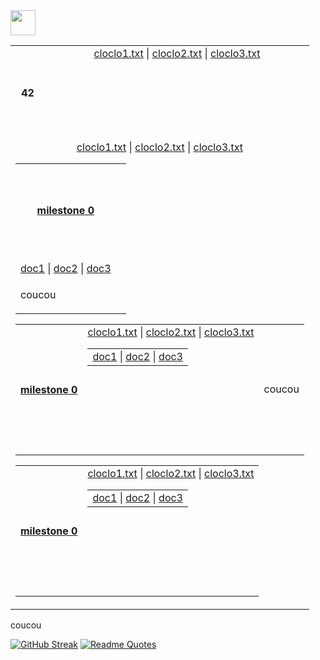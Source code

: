 <img src="https://raw.githubusercontent.com/innng/innng/master/assets/kyubey.gif" height="40" />


<table align="center">
  <!-- Ligne principale avec le titre et le premier bloc de fichiers -->
  <tr align="center"  valign="center" height="150">
    <th colspan="1" height="150">42</th>
    <td align="center" valign="top" height="150">
      <a href="test1/cloclo1.txt">cloclo1.txt</a> |
      <a href="test1/cloclo2.txt">cloclo2.txt</a> |
      <a href="test1/cloclo3.txt">cloclo3.txt</a>
    </td>
  </tr>
  <!-- Une seule cellule contenant tous les autres tableaux en ligne -->
  <tr>
    <td colspan="2" align="center" valign="center">
    <table align="center">
      <tr align="center" valign="center" height="150">
        <th height="150"><a href="test3/cloclo1.txt">milestone 0</a></th>
          <td>
            <tr align="center" valign="center">
              <td>
                <tr>
                <a href="test3/cloclo1.txt">cloclo1.txt</a> |
                <a href="test3/cloclo2.txt">cloclo2.txt</a> |
                <a href="test3/cloclo3.txt">cloclo3.txt</a>
                </tr>
                <td>
                <a href="test3/cloclo1.txt">doc1</a> |
                <a href="test3/cloclo2.txt">doc2</a> |
                <a href="test3/cloclo3.txt">doc3</a>
                </td>
              </td>
            </tr>
          <td>
            <p>coucou</p>
          </td>
        </td>
      </tr>
      </table>
    <table align="center">
      <tr align="center" valign="center" height="150">
        <th height="150"><a href="test3/cloclo1.txt">milestone 0</a></th>
          <td>
            <table align="center" valign="center" height="150">
              <tr>
                <a href="test3/cloclo1.txt">cloclo1.txt</a> |
                <a href="test3/cloclo2.txt">cloclo2.txt</a> |
                <a href="test3/cloclo3.txt">cloclo3.txt</a>
              </tr>
              <td>
                <a href="test3/cloclo1.txt">doc1</a> |
                <a href="test3/cloclo2.txt">doc2</a> |
                <a href="test3/cloclo3.txt">doc3</a>
              </td>
          </table
        </td>
        <td>
                <p >coucou</p>
              </td>
      </tr>
      </table>
    <table align="center">
      <tr align="center" valign="center" height="150">
        <th height="150"><a href="test3/cloclo1.txt">milestone 0</a></th>
          <td>
            <table align="center" valign="center" height="150">
              <tr>
                <a href="test3/cloclo1.txt">cloclo1.txt</a> |
                <a href="test3/cloclo2.txt">cloclo2.txt</a> |
                <a href="test3/cloclo3.txt">cloclo3.txt</a>
              </tr>
              <td>
                <a href="test3/cloclo1.txt">doc1</a> |
                <a href="test3/cloclo2.txt">doc2</a> |
                <a href="test3/cloclo3.txt">doc3</a>
              </td>
          </table
        </td>
      </tr>
      </table>
    </td>
  </tr>
</table>

<p>coucou</p>

[![GitHub Streak](https://streak-stats.demolab.com?user=zoyern&theme=nord&border_radius=10&date_format=j%20M%5B%20Y%5D&mode=weekly&card_width=600&card_height=50&dates=4C566A&hide_current_streak=true&hide_longest_streak=true)](https://git.io/streak-stats)
[![Readme Quotes](https://quotes-github-readme.vercel.app/api?type=horizontal&theme=nord)](https://github.com/piyushsuthar/github-readme-quotes)
